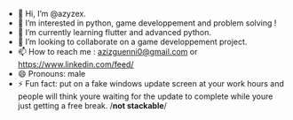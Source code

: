 - 👋 Hi, I’m @azyzex.
- 👀 I’m interested in python, game developpement and problem solving !
- 🌱 I’m currently learning flutter and advanced python.
- 💞️ I’m looking to collaborate on a game developpement project.
- 📫 How to reach me : azizguenni0@gmail.com or https://www.linkedin.com/feed/
- 😄 Pronouns: male
- ⚡ Fun fact: put on a fake windows update screen at your work hours and people will think youre waiting for the update to complete while youre just getting a free break. /**not stackable**/

<!---
azyzex/azyzex is a ✨ special ✨ repository because its `README.md` (this file) appears on your GitHub profile.
You can click the Preview link to take a look at your changes.
--->
